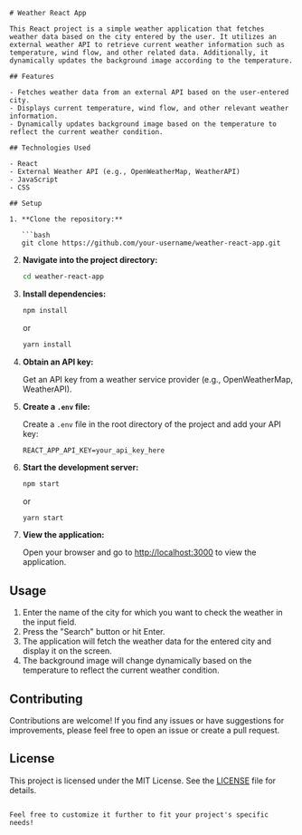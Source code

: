 ```
# Weather React App

This React project is a simple weather application that fetches weather data based on the city entered by the user. It utilizes an external weather API to retrieve current weather information such as temperature, wind flow, and other related data. Additionally, it dynamically updates the background image according to the temperature.

## Features

- Fetches weather data from an external API based on the user-entered city.
- Displays current temperature, wind flow, and other relevant weather information.
- Dynamically updates background image based on the temperature to reflect the current weather condition.

## Technologies Used

- React
- External Weather API (e.g., OpenWeatherMap, WeatherAPI)
- JavaScript
- CSS

## Setup

1. **Clone the repository:**

   ```bash
   git clone https://github.com/your-username/weather-react-app.git
   ```

2. **Navigate into the project directory:**

   ```bash
   cd weather-react-app
   ```

3. **Install dependencies:**

   ```bash
   npm install
   ```

   or

   ```bash
   yarn install
   ```

4. **Obtain an API key:**

   Get an API key from a weather service provider (e.g., OpenWeatherMap, WeatherAPI).

5. **Create a `.env` file:**

   Create a `.env` file in the root directory of the project and add your API key:

   ```
   REACT_APP_API_KEY=your_api_key_here
   ```

6. **Start the development server:**

   ```bash
   npm start
   ```

   or

   ```bash
   yarn start
   ```

7. **View the application:**

   Open your browser and go to [http://localhost:3000](http://localhost:3000) to view the application.

## Usage

1. Enter the name of the city for which you want to check the weather in the input field.
2. Press the "Search" button or hit Enter.
3. The application will fetch the weather data for the entered city and display it on the screen.
4. The background image will change dynamically based on the temperature to reflect the current weather condition.

## Contributing

Contributions are welcome! If you find any issues or have suggestions for improvements, please feel free to open an issue or create a pull request.

## License

This project is licensed under the MIT License. See the [LICENSE](LICENSE) file for details.
```

Feel free to customize it further to fit your project's specific needs!
